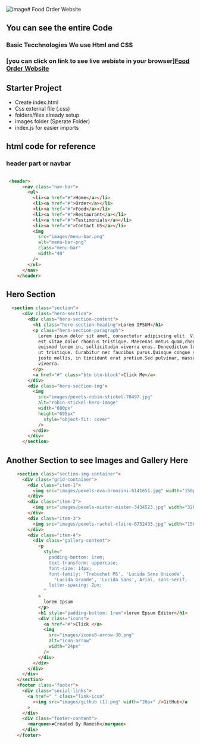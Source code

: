 ![image](https://github.com/ramesh043/food-order-website/assets/84142679/84f586a7-d5a5-45ce-ba67-dd175159d0b8)# Food Order Website 
## You can see the entire Code 
### Basic Tecchnologies We use Html and CSS

### [you can click on link to see live webiste in your browser]<a href="https://food-orders-demo.netlify.app/">Food Order Website</a>
## Starter Project
- Create index.html
- Css external file (.css)
- folders/files already setup
- images folder (Sperate Folder)
- index.js for easier imports
## html code for reference
### header part or navbar 
```html

 <header>
      <nav class="nav-bar">
        <ul>
          <li><a href="#">Home</a></li>
          <li><a href="#">Order</a></li>
          <li><a href="#">Food</a></li>
          <li><a href="#">Restaurant</a></li>
          <li><a href="#">Testimonials</a></li>
          <li><a href="#">Contact US</a></li>
          <img
            src="images/menu-bar.png"
            alt="menu-bar-png"
            class="menu-bar"
            width="40"
          />
        </ul>
      </nav>
    </header>
```
## Hero Section
```html
  <section class="section">
      <div class="hero-section">
        <div class="hero-section-content">
          <h1 class="hero-section-heading">Lorem IPSUM</h1>
          <p class="hero-section-paragraph">
            Lorem ipsum dolor sit amet, consectetur adipiscing elit. Vivamusid
            est vitae dolor rhoncus tristique. Maecenas metus quam,rhoncus
            euismod lorem in, sollicitudin viverra eros. Donecdictum luctus quam
            ut tristique. Curabitur nec faucibus purus.Quisque congue sem nec
            justo mollis, in tincidunt erat pretium.Sed pulvinar, massa ac porta
            viverra.
          </p>
          <a href="#" class="btn btn-block">Click Me</a>
        </div>
        <div class="hero-section-img">
          <img
            src="images/pexels-robin-stickel-70497.jpg"
            alt="robin-stickel-hero-image"
            width="600px"
            height="695px"
              style="object-fit: cover"
            />
          </div>
        </div>
      </section>
```
## Another Section to see Images and Gallery Here
```html
    <section class="section-img-container">
      <div class="grid-container">
        <div class="item-1">
          <img src="images/pexels-eva-bronzini-6141651.jpg" width="150px" />
        </div>
        <div class="item-2">
          <img src="images/pexels-mister-mister-3434523.jpg" width="320px" />
        </div>
        <div class="item-3">
          <img src="images/pexels-rachel-claire-6752433.jpg" width="150px" />
        </div>
        <div class="item-4">
          <div class="gallery-content">
            <p
              style="
                padding-bottom: 1rem;
                text-transform: uppercase;
                font-size: 14px;
                font-family: 'Trebuchet MS', 'Lucida Sans Unicode',
                  'Lucida Grande', 'Lucida Sans', Arial, sans-serif;
                letter-spacing: 2px;
              "
            >
              lorem Ipsum
            </p>
            <h1 style="padding-bottom: 1rem">lorem Epsum Editor</h1>
            <div class="icons">
              <a href="#">Click </a>
              <img
                src="images/icons8-arrow-30.png"
                alt="icon-arrow"
                width="24px"
              />
            </div>
          </div>
        </div>
      </div>
    </section>
    <footer class="footer">
      <div class="social-links">
        <a href=" " class="link-icon"
          ><img src="images/github (1).png" width="20px" />GitHub</a
        >
      </div>
      <div class="footer-content">
        <marquee>❤️Created By Ramesh</marquee>
      </div>
    </footer>
```

